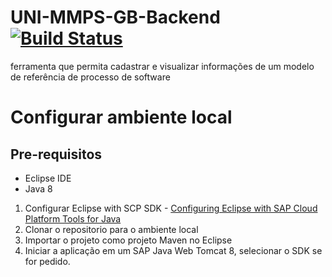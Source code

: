 # UNI-MMPS-GB-Backend [![Build Status](https://travis-ci.org/diegodossantos95/UNI-MMPS-GB-Backend.svg?branch=master)](https://travis-ci.org/diegodossantos95/UNI-MMPS-GB-Backend)
ferramenta que permita cadastrar e visualizar informações de um modelo de referência de processo de software

# Configurar ambiente local
## Pre-requisitos
- Eclipse IDE
- Java 8 

1. Configurar Eclipse with SCP SDK - [Configuring Eclipse with SAP Cloud Platform Tools for Java](https://www.sap.com/developer/tutorials/hcp-java-eclipse-setup.html)
2. Clonar o repositorio para o ambiente local
3. Importar o projeto como projeto Maven no Eclipse
4. Iniciar a aplicação em um SAP Java Web Tomcat 8, selecionar o SDK se for pedido.
